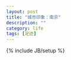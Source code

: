 ```yaml
---
layout: post
title: "城市印象：南京"
description: ""
category: life
tags: [足迹]
---
```

{% include JB/setup %}
